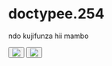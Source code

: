 # doctypee.254
ndo kujifunza hii mambo
<!DOCTYPE html>
<html>
<head>
  <link rel="stylesheet" type="text/css" href="style.css">
</head>
<body>
  <div id="imageContainer">
    <button onclick="displaySong(0)"><img src="image1.jpg"></button>
    <button onclick="displaySong(1)"><img src="image2.jpg"></button>
    <!-- Add more buttons and images as needed -->
  </div>

  <footer>
    <div id="progressBar"></div>
  </footer>

  <script src="script.js"></script>
</body>
</html>
